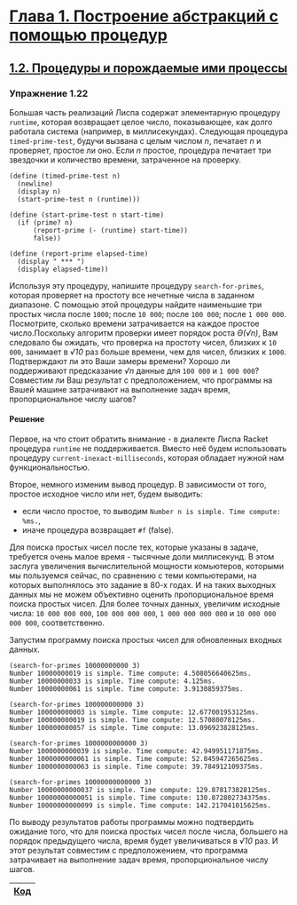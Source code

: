 # [Глава 1. Построение абстракций с помощью процедур](index.md#Глава-1-Построение-абстракций-с-помощью-процедур)
## [1.2. Процедуры и порождаемые ими процессы](index.md#12-Процедуры-и-порождаемые-ими-процессы)

### Упражнение 1.22
Большая часть реализаций Лиспа содержат элементарную процедуру `runtime`,
которая возвращает целое число, показывающее, как долго работала система
(например, в миллисекундах). Следующая процедура `timed-prime-test`, будучи
вызвана с целым числом _n_, печатает _n_ и проверяет, простое ли оно. Если _n_
простое, процедура печатает три звездочки и количество времени, затраченное на
проверку.

```racket
(define (timed-prime-test n)
  (newline)
  (display n)
  (start-prime-test n (runtime)))

(define (start-prime-test n start-time)
  (if (prime? n)
      (report-prime (- (runtime) start-time))
      false))

(define (report-prime elapsed-time)
  (display " *** ")
  (display elapsed-time))
```

Используя эту процедуру, напишите процедуру `search-for-primes`, которая
проверяет на простоту все нечетные числа в заданном диапазоне. С помощью этой
процедуры найдите наименьшие три простых числа после `1000`; после `10 000`;
после `100 000`; после `1 000 000`. Посмотрите, сколько времени затрачивается
на каждое простое число.Поскольку алгоритм проверки имеет порядок роста _Θ(√n)_,
Вам следовало бы ожидать, что проверка на простоту чисел, близких к `10 000`,
занимает в _√10_ раз больше времени, чем для чисел, близких к `1000`.
Подтверждают ли это Ваши замеры времени? Хорошо ли поддерживают предсказание
_√n_ данные для `100 000` и `1 000 000`? Совместим ли Ваш результат с
предположением, что программы на Вашей машине затрачивают на выполнение задач
время, пропорциональное числу шагов?

#### Решение
Первое, на что стоит обратить внимание - в диалекте Лиспа Racket процедура
`runtime` не поддерживается. Вместо неё будем использовать процедуру
`current-inexact-milliseconds`, которая обладает нужной нам функциональностью.

Второе, немного изменим вывод процедур. В зависимости от того, простое исходное
число или нет, будем выводить:
  - если число простое, то выводим `Number n is simple. Time compute: %ms.`,
  - иначе процедура возвращает `#f` (false).

Для поиска простых чисел после тех, которые указаны в задаче, требуется очень
малое время - тысячные доли миллисекунд. В этом заслуга увеличения
вычислительной мощности комьютеров, которыми мы пользуемся сейчас, по сравнению
с теми компьютерами, на которых выполнялось это задание в 80-х годах. И на таких
выходных данных мы не можем объективно оценить пропорциональное время поиска
простых чисел. Для более точных данных, увеличим исходные числа: `10 000 000 000`,
`100 000 000 000`, `1 000 000 000 000` и `10 000 000 000 000`, соответственно.

Запустим программу поиска простых чисел для обновленных входных данных.

```racket
(search-for-primes 10000000000 3)
Number 10000000019 is simple. Time compute: 4.508056640625ms.
Number 10000000033 is simple. Time compute: 4.125ms.
Number 10000000061 is simple. Time compute: 3.9130859375ms.

(search-for-primes 100000000000 3)
Number 100000000003 is simple. Time compute: 12.677001953125ms.
Number 100000000019 is simple. Time compute: 12.57080078125ms.
Number 100000000057 is simple. Time compute: 13.096923828125ms.

(search-for-primes 1000000000000 3)
Number 1000000000039 is simple. Time compute: 42.949951171875ms.
Number 1000000000061 is simple. Time compute: 52.845947265625ms.
Number 1000000000063 is simple. Time compute: 39.784912109375ms.

(search-for-primes 10000000000000 3)
Number 10000000000037 is simple. Time compute: 129.878173828125ms.
Number 10000000000051 is simple. Time compute: 130.872802734375ms.
Number 10000000000099 is simple. Time compute: 142.217041015625ms.
```

По выводу результатов работы программы можно подтвердить ожидание того, что для
поиска простых чисел после числа, большего на порядок предыдущего числа, время
будет увеличиваться в _√10_ раз. И этот результат совместим  с предположением,
что программа затрачивает на выполнение задач время, пропорциональное числу
шагов.

[Код](../../src/chapter01/exercise_1_22.rkt) |
---|
